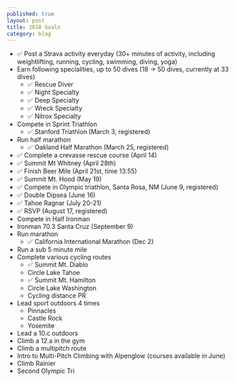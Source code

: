 ```yaml
---
published: true
layout: post
title: 2018 Goals
category: blog
---
```

- ✅ Post a Strava activity everyday (30+ minutes of activity, including weightlifting, running, cycling, swimming, diving, yoga)
- Earn following specialities, up to 50 dives (18 -> 50 dives, currently at 33 dives)
  - ✅ Rescue Diver
  - ✅ Night Specialty
  - ✅ Deep Specialty
  - ✅ Wreck Specialty
  - ✅ Nitrox Specialty
- Compete in Sprint Triathlon
  - ✅ Stanford Triathlon (March 3, registered)
- Run half marathon
  - ✅ Oakland Half Marathon (March 25, registered)
- ✅ Complete a crevasse rescue course (April 14)
- ✅ Summit Mt Whitney (April 28th)
- ✅ Finish Beer Mile (April 21st, time 13:55)
- ✅ Summit Mt. Hood (May 19)
- ✅ Compete in Olympic triathlon, Santa Rosa, NM (June 9, registered)
- ✅ Double Dipsea (June 16)
- ✅ Tahoe Ragnar (July 20-21)
- ✅ RSVP (August 17, registered)
- Compete in Half Ironman
- Ironman 70.3 Santa Cruz (September 9)
- Run marathon
  - ✅ California International Marathon (Dec 2)
- Run a sub 5 minute mile
- Complete various cycling routes
  - ✅ Summit Mt. Diablo
  - Circle Lake Tahoe
  - ✅ Summit Mt. Hamilton
  - Circle Lake Washington
  - Cycling distance PR
- Lead sport outdoors 4 times
  - Pinnacles
  - Castle Rock
  - Yosemite
- Lead a 10.c outdoors
- Climb a 12.a in the gym
- Climb a multipitch route
- Intro to Multi-Pitch Climbing with Alpenglow (courses available in June)
- Climb Rainier 
- Second Olympic Tri
